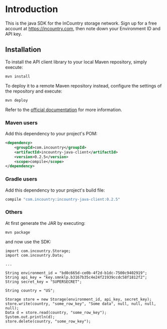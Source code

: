 # Introduction

This is the java SDK for the InCountry storage network. Sign up for a free account at
https://incountry.com, then note down your Environment ID and API key.

## Installation

To install the API client library to your local Maven repository, simply execute:

```shell
mvn install
```

To deploy it to a remote Maven repository instead, configure the settings of the repository and execute:

```shell
mvn deploy
```

Refer to the [official documentation](https://maven.apache.org/plugins/maven-deploy-plugin/usage.html) for more information.

### Maven users

Add this dependency to your project's POM:

```xml
<dependency>
    <groupId>com.incountry</groupId>
    <artifactId>incountry-java-client</artifactId>
    <version>0.2.5</version>
    <scope>compile</scope>
</dependency>
```

### Gradle users

Add this dependency to your project's build file:

```groovy
compile "com.incountry:incountry-java-client:0.2.5"
```

### Others

At first generate the JAR by executing:

    mvn package

and now use the SDK:

    import com.incountry.Storage;
    import com.incountry.Data;

    ...

    String environment_id = "bd0c665d-ce0b-4f2d-b1dc-7500c9402919";
    String api_key = "key.smnklp.b3167b35c4e24f21939ccdc58f1812f2";
    String secret_key = "SUPERSECRET";

    String country = "US";

    Storage store = new Storage(environment_id, api_key, secret_key);
    store.write(country, "some_row_key", "Some data", null, null, null, null);
    Data d = store.read(country, "some_row_key");
    System.out.println(d);
    store.delete(country, "some_row_key");

